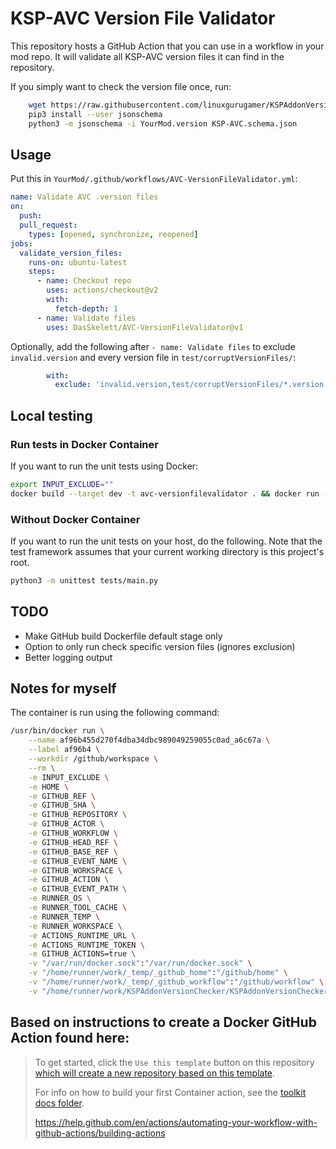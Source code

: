 # KSP-AVC Version File Validator

This repository hosts a GitHub Action that you can use in a workflow in your mod repo.
It will validate all KSP-AVC version files it can find in the repository.

If you simply want to check the version file once, run:
```sh
    wget https://raw.githubusercontent.com/linuxgurugamer/KSPAddonVersionChecker/master/KSP-AVC.schema.json
    pip3 install --user jsonschema
    python3 -m jsonschema -i YourMod.version KSP-AVC.schema.json
```

## Usage
Put this in `YourMod/.github/workflows/AVC-VersionFileValidator.yml`:
```yaml
name: Validate AVC .version files
on:
  push:
  pull_request:
    types: [opened, synchronize, reopened]
jobs:
  validate_version_files:
    runs-on: ubuntu-latest
    steps:
      - name: Checkout repo
        uses: actions/checkout@v2
        with:
          fetch-depth: 1
      - name: Validate files
        uses: DasSkelett/AVC-VersionFileValidator@v1
```

Optionally, add the following after `- name: Validate files` to exclude `invalid.version` and every version file in `test/corruptVersionFiles/`:
```yaml
        with:
          exclude: 'invalid.version,test/corruptVersionFiles/*.version'
```

## Local testing
### Run tests in Docker Container
If you want to run the unit tests using Docker:
```sh
export INPUT_EXCLUDE=""
docker build --target dev -t avc-versionfilevalidator . && docker run -e INPUT_EXCLUDE avc-versionfilevalidator
```

### Without Docker Container
If you want to run the unit tests on your host, do the following.
Note that the test framework assumes that your current working directory is this project's root.
```sh
python3 -m unittest tests/main.py
```

## TODO
* Make GitHub build Dockerfile default stage only
* Option to only run check specific version files (ignores exclusion)
* Better logging output


## Notes for myself
The container is run using the following command:
```sh
/usr/bin/docker run \
    --name af96b455d270f4dba34dbc989049259055c0ad_a6c67a \
    --label af96b4 \
    --workdir /github/workspace \
    --rm \
    -e INPUT_EXCLUDE \
    -e HOME \
    -e GITHUB_REF \
    -e GITHUB_SHA \
    -e GITHUB_REPOSITORY \
    -e GITHUB_ACTOR \
    -e GITHUB_WORKFLOW \
    -e GITHUB_HEAD_REF \
    -e GITHUB_BASE_REF \
    -e GITHUB_EVENT_NAME \
    -e GITHUB_WORKSPACE \
    -e GITHUB_ACTION \
    -e GITHUB_EVENT_PATH \
    -e RUNNER_OS \
    -e RUNNER_TOOL_CACHE \
    -e RUNNER_TEMP \
    -e RUNNER_WORKSPACE \
    -e ACTIONS_RUNTIME_URL \
    -e ACTIONS_RUNTIME_TOKEN \
    -e GITHUB_ACTIONS=true \
    -v "/var/run/docker.sock":"/var/run/docker.sock" \
    -v "/home/runner/work/_temp/_github_home":"/github/home" \
    -v "/home/runner/work/_temp/_github_workflow":"/github/workflow" \
    -v "/home/runner/work/KSPAddonVersionChecker/KSPAddonVersionChecker":"/github/workspace" af96b4:55d270f4dba34dbc989049259055c0ad  "arg1" "arg2"
```


## Based on instructions to create a Docker GitHub Action found here:

> To get started, click the `Use this template` button on this repository [which will create a new repository based on this template](https://github.blog/2019-06-06-generate-new-repositories-with-repository-templates/).
>
> For info on how to build your first Container action, see the [toolkit docs folder](https://github.com/actions/toolkit/blob/master/docs/container-action.md).
>
> https://help.github.com/en/actions/automating-your-workflow-with-github-actions/building-actions
